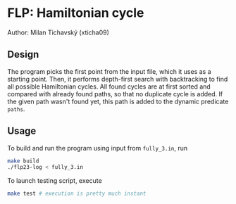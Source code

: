 # FLP: Hamiltonian cycle

Author: Milan Tichavský (xticha09)

## Design

The program picks the first point from the input file, which it uses as a starting point.
Then, it performs depth-first search with backtracking to find all possible Hamiltonian cycles.
All found cycles are at first sorted and compared with already found paths, so that no duplicate
cycle is added. If the given path wasn't found yet, this path is added to the dynamic predicate
`paths`.

## Usage

To build and run the program using input from `fully_3.in`, run

```sh
make build
./flp23-log < fully_3.in
```

To launch testing script, execute

```sh
make test # execution is pretty much instant
```

